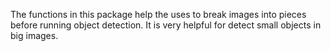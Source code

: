 The functions in this package help the uses to break images into pieces before running object detection. It is very helpful for detect small objects in big images.
